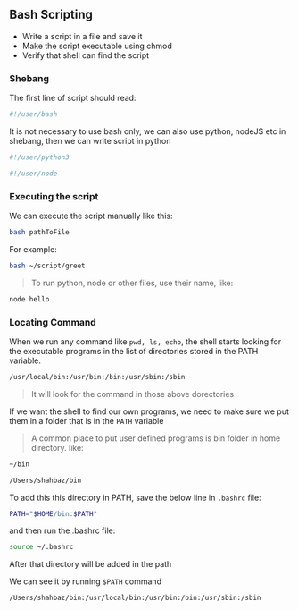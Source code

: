 ## Bash Scripting

- Write a script in a file and save it
- Make the script executable using chmod
- Verify that shell can find the script


### Shebang
The first line of script should read:

```bash
#!/user/bash
```

It is not necessary to use bash only, we can also use python, nodeJS etc in shebang, then we can write script in python

```bash
#!/user/python3
```

```bash
#!/user/node
```


### Executing the script
We can execute the script manually like this:

```bash
bash pathToFile
```

For example:

```bash
bash ~/script/greet
```


> To run python, node or other files, use their name, like:

```bash
node hello
```


### Locating Command

When we run any command like `pwd, ls, echo`, the shell starts looking for the executable programs in the list of directories stored in the PATH variable.

```bash
/usr/local/bin:/usr/bin:/bin:/usr/sbin:/sbin
```

> It will look for the command in those above dorectories


If we want the shell to find our own programs, we need to make sure we put them in a folder that is in the `PATH` variable

> A common place to put user defined programs is bin folder in home directory. like:

```bash
~/bin

/Users/shahbaz/bin
```

To add this this directory in PATH, save the below line in `.bashrc` file:

```bash
PATH="$HOME/bin:$PATH"
```

and then run the .bashrc file:

```bash
source ~/.bashrc
```

After that directory will be added in the path

We can see it by running `$PATH` command

```bash
/Users/shahbaz/bin:/usr/local/bin:/usr/bin:/bin:/usr/sbin:/sbin
```